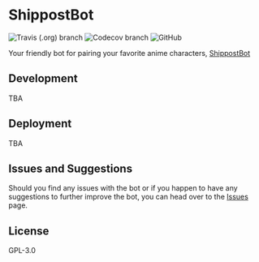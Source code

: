 # ShippostBot

![Travis (.org) branch](https://img.shields.io/travis/Frizz925/shippostbot/master.svg?style=flat-square)
![Codecov branch](https://img.shields.io/codecov/c/gh/Frizz925/shippostbot/master.svg?style=flat-square)
![GitHub](https://img.shields.io/github/license/Frizz925/shippostbot.svg?style=flat-square)

Your friendly bot for pairing your favorite anime characters, [ShippostBot](https://www.facebook.com/ShippostBot/)

## Development

TBA

## Deployment

TBA

## Issues and Suggestions

Should you find any issues with the bot or if you happen to have any suggestions to further improve the bot, you can head over to the [Issues](https://github.com/Frizz925/shippostbot/issues) page.

## License

GPL-3.0
